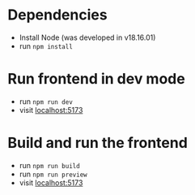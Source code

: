 # Dependencies
- Install Node (was developed in v18.16.01)
- run `npm install`

# Run frontend in dev mode
- run `npm run dev`
- visit [localhost:5173](http://localhost:5173)

# Build and run the frontend
- run `npm run build`
- run `npm run preview`
- visit [localhost:5173](http://localhost:5173)